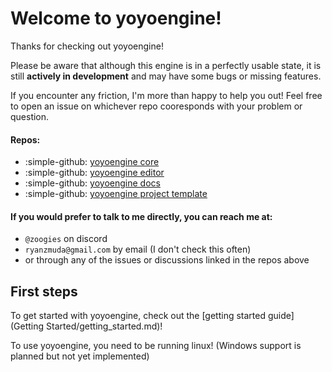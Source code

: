 # Welcome to yoyoengine!

Thanks for checking out yoyoengine!

Please be aware that although this engine is in a perfectly usable state, it is still **actively in development** and may have some bugs or missing features.

If you encounter any friction, I'm more than happy to help you out! Feel free to open an issue on whichever repo cooresponds with your problem or question.

#### Repos:

- :simple-github: [yoyoengine core](https://github.com/yoyoengine/yoyoengine/issues)
- :simple-github: [yoyoengine editor](https://github.com/yoyoengine/yoyoeditor/issues)
- :simple-github: [yoyoengine docs](https://github.com/yoyoengine/docs/issues)
- :simple-github: [yoyoengine project template](https://github.com/yoyoengine/template/issues)

#### If you would prefer to talk to me directly, you can reach me at:

- `@zoogies` on discord
- `ryanzmuda@gmail.com` by email (I don't check this often)
- or through any of the issues or discussions linked in the repos above

## First steps

To get started with yoyoengine, check out the [getting started guide](Getting Started/getting_started.md)!

To use yoyoengine, you need to be running linux! (Windows support is planned but not yet implemented)
